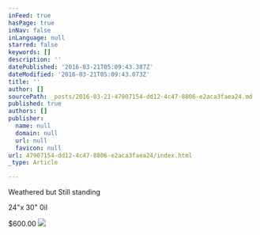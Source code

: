 ```yaml
---
inFeed: true
hasPage: true
inNav: false
inLanguage: null
starred: false
keywords: []
description: ''
datePublished: '2016-03-21T05:09:43.387Z'
dateModified: '2016-03-21T05:09:43.073Z'
title: ''
author: []
sourcePath: _posts/2016-03-21-47907154-dd12-4c47-8806-e2aca3faea24.md
published: true
authors: []
publisher:
  name: null
  domain: null
  url: null
  favicon: null
url: 47907154-dd12-4c47-8806-e2aca3faea24/index.html
_type: Article

---
```

Weathered but Still standing

24"x 30" 0il

$600.00
![](https://the-grid-user-content.s3-us-west-2.amazonaws.com/3feba9f4-71e7-408e-891f-51af957423f9.jpg)